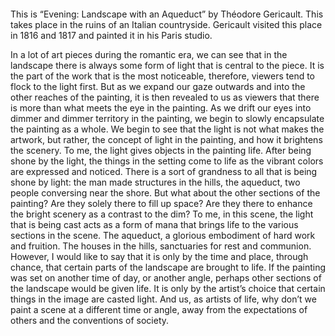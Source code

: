 <figure>
  <img src="/assets/images/life-and-light.png" alt="">
  <figcaption></figcaption>
</figure>

This is “Evening: Landscape with an Aqueduct” by Théodore Gericault. This takes place in the ruins of an Italian countryside. Gericault visited this place in 1816 and 1817 and painted it in his Paris studio.   

In a lot of art pieces during the romantic era, we can see that in the landscape there is always some form of light that is central to the piece. It is the part of the work that is the most noticeable, therefore, viewers tend to flock to the light first. But as we expand our gaze outwards and into the other reaches of the painting, it is then revealed to us as viewers that there is more than what meets the eye in the painting. As we drift our eyes into dimmer and dimmer territory in the painting, we begin to slowly encapsulate the painting as a whole. We begin to see that the light is not what makes the artwork, but rather, the concept of light in the painting, and how it brightens the scenery. To me, the light gives objects in the painting life. After being shone by the light, the things in the setting come to life as the vibrant colors are expressed and noticed. There is a sort of grandness to all that is being shone by light: the man made structures in the hills, the aqueduct, two people conversing near the shore. But what about the other sections of the painting? Are they solely there to fill up space? Are they there to enhance the bright scenery as a contrast to the dim?
To me, in this scene, the light that is being cast acts as a form of mana that brings life to the various sections in the scene. The aqueduct, a glorious embodiment of hard work and fruition. The houses in the hills, sanctuaries for rest and communion. However, I would like to say that it is only by the time and place, through chance, that certain parts of the landscape are brought to life. If the painting was set on another time of day, or another angle, perhaps other sections of the landscape would be given life. It is only by the artist’s choice that certain things in the image are casted light. And us, as artists of life, why don’t we paint a scene at a different time or angle, away from the expectations of others and the conventions of society.
